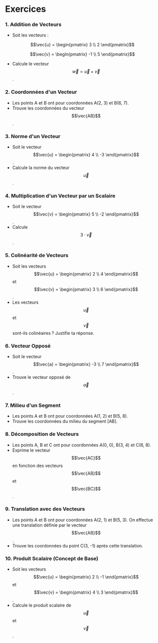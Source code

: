 # Exercices

### 1. **Addition de Vecteurs**
   - Soit les vecteurs :
     
$$\vec{u} = \begin{pmatrix} 3 \\ 2 \end{pmatrix}$$

$$\vec{v} = \begin{pmatrix} -1 \\ 5 \end{pmatrix}$$

   - Calcule le vecteur $$\vec{w} = \vec{u} + \vec{v}$$.

### 2. **Coordonnées d'un Vecteur**
   - Les points A et B ont pour coordonnées A(2, 3) et B(6, 7).
   - Trouve les coordonnées du vecteur $$\vec{AB}$$.

### 3. **Norme d'un Vecteur**
   - Soit le vecteur $$\vec{u} = \begin{pmatrix} 4 \\ -3 \end{pmatrix}$$.
   - Calcule la norme du vecteur $$\vec{u}$$.

### 4. **Multiplication d'un Vecteur par un Scalaire**
   - Soit le vecteur $$\vec{v} = \begin{pmatrix} 5 \\ -2 \end{pmatrix}$$.
   - Calcule $$3 \cdot \vec{v}$$.

### 5. **Colinéarité de Vecteurs**
   - Soit les vecteurs $$\vec{u} = \begin{pmatrix} 2 \\ 4 \end{pmatrix}$$ et $$\vec{v} = \begin{pmatrix} 3 \\ 6 \end{pmatrix}$$.
   - Les vecteurs $$\vec{u}$$ et $$\vec{v}$$ sont-ils colinéaires ? Justifie ta réponse.

### 6. **Vecteur Opposé**
   - Soit le vecteur $$\vec{a} = \begin{pmatrix} -3 \\ 7 \end{pmatrix}$$.
   - Trouve le vecteur opposé de $$\vec{a}$$.

### 7. **Milieu d'un Segment**
   - Les points A et B ont pour coordonnées A(1, 2) et B(5, 8).
   - Trouve les coordonnées du milieu du segment [AB].

### 8. **Décomposition de Vecteurs**
   - Les points A, B et C ont pour coordonnées A(0, 0), B(3, 4) et C(6, 8).
   - Exprime le vecteur $$\vec{AC}$$ en fonction des vecteurs $$\vec{AB}$$ et $$\vec{BC}$$.

### 9. **Translation avec des Vecteurs**
   - Les points A et B ont pour coordonnées A(2, 1) et B(5, 3). On effectue une translation définie par le vecteur $$\vec{AB}$$.
   - Trouve les coordonnées du point C(3, -1) après cette translation.

### 10. **Produit Scalaire (Concept de Base)**
   - Soit les vecteurs $$\vec{u} = \begin{pmatrix} 2 \\ -1 \end{pmatrix}$$ et $$\vec{v} = \begin{pmatrix} 4 \\ 3 \end{pmatrix}$$.
   - Calcule le produit scalaire de $$\vec{u}$$ et $$\vec{v}$$.

